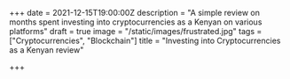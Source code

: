 +++
date = 2021-12-15T19:00:00Z
description = "A simple review on months spent investing into cryptocurrencies as a Kenyan on various platforms"
draft = true
image = "/static/images/frustrated.jpg"
tags = ["Cryptocurrencies", "Blockchain"]
title = "Investing into Cryptocurrencies as a Kenyan review"

+++
